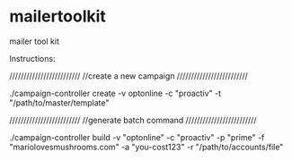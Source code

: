 mailertoolkit
=============

mailer tool kit


Instructions:

/////////////////////////
//create a new campaign
/////////////////////////


./campaign-controller create -v optonline -c "proactiv" -t "/path/to/master/template"




/////////////////////////
//generate batch command
/////////////////////////

./campaign-controller build -v "optonline" -c "proactiv" -p "prime" -f "mariolovesmushrooms.com" -a "you-cost123" -r "/path/to/accounts/file"
